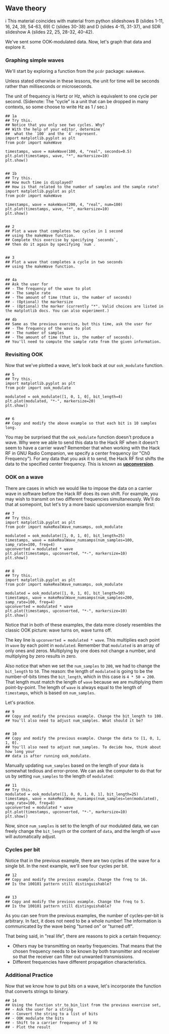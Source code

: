## Wave theory

ℹ️ This material coincides with material from python slideshows B (slides 1-11, 16, 24, 39, 54-63, 69) C (slides 30-38) and D (slides 4-15, 31-37), and SDR slideshow A (slides 22, 25, 28-32, 40-42).

We've sent some OOK-modulated data. Now, let's graph that data and explore it.

### Graphing simple waves

We'll start by exploring a function from the `pcdr` package: `makeWave`.

Unless stated otherwise in these lessons, the unit for time will be seconds rather than milliseconds or microseconds.

The unit of frequency is Hertz or Hz, which is equivalent to one cycle per second. (Sidenote: The "cycle" is a unit that can be dropped in many contexts, so some choose to write Hz as 1 / sec.)

```python3
## 1a
## Try this.
## Notice that you only see two cycles. Why?
## With the help of your editor, determine
##  what the `100` and the `4` represent.
import matplotlib.pyplot as plt
from pcdr import makeWave

timestamps, wave = makeWave(100, 4, "real", seconds=0.5)
plt.plot(timestamps, wave, "*", markersize=10)
plt.show()


## 1b
## Try this.
## How much time is displayed?
## How is that related to the number of samples and the sample rate?
import matplotlib.pyplot as plt
from pcdr import makeWave

timestamps, wave = makeWave(200, 4, "real", num=100)
plt.plot(timestamps, wave, "*", markersize=10)
plt.show()


## 2
## Plot a wave that completes two cycles in 1 second
## using the makeWave function.
## Complete this exercise by specifying `seconds`,
## then do it again by specifying `num`.


## 3
## Plot a wave that completes a cycle in two seconds
## using the makeWave function.


## 4a
## Ask the user for
## - The frequency of the wave to plot
## - The sample rate
## - The amount of time (that is, the number of seconds)
## - (Optional) the markersize
## - (Optional) the marker (currently "*". Valid choices are listed in the matplotlib docs. You can also experiment.)

## 4b
## Same as the previous exercise, but this time, ask the user for
## - The frequency of the wave to plot
## - The number of samples
## - The amount of time (that is, the number of seconds).
## You'll need to compute the sample rate from the given information.
```

### Revisiting OOK

Now that we've plotted a wave, let's look back at our `ook_modulate` function.

```python3
## 5
## Try this.
import matplotlib.pyplot as plt
from pcdr import ook_modulate

modulated = ook_modulate([1, 0, 1, 0], bit_length=4)
plt.plot(modulated, "*-", markersize=20)
plt.show()


## 6
## Copy and modify the above example so that each bit is 10 samples long.
```

You may be surprised that the `ook_modulate` function doesn't produce a wave. Why were we able to send this data to the Hack RF when it doesn't seem to have a carrier wave? Remember that when working with the Hack RF in GNU Radio Companion, we specify a center frequency (or "Ch0 Frequency"). For any data that you ask it to send, the Hack RF first shifts the data to the specified center frequency. This is known as [**upconversion**](https://en.wiktionary.org/wiki/upconversion).

### OOK on a wave

There are cases in which we would like to impose the data on a carrier wave in software before the Hack RF does its own shift. For example, you may wish to transmit on two different frequencies simultaneously. We'll do that at somepoint, but let's try a more basic upconversion example first:

```python3
## 7
## Try this.
import matplotlib.pyplot as plt
from pcdr import makeRealWave_numsamps, ook_modulate

modulated = ook_modulate([1, 0, 1, 0], bit_length=25)
timestamps, wave = makeRealWave_numsamps(num_samples=100, samp_rate=100, freq=4)
upconverted = modulated * wave
plt.plot(timestamps, upconverted, "*-", markersize=10)
plt.show()


## 8
## Try this.
import matplotlib.pyplot as plt
from pcdr import makeRealWave_numsamps, ook_modulate

modulated = ook_modulate([1, 0, 1, 0], bit_length=50)
timestamps, wave = makeRealWave_numsamps(num_samples=200, samp_rate=100, freq=4)
upconverted = modulated * wave
plt.plot(timestamps, upconverted, "*-", markersize=10)
plt.show()
```

Notice that in both of these examples, the data more closely resembles the classic OOK picture: wave turns on, wave turns off.

The key line is `upconverted = modulated * wave`. This multiplies each point in `wave` by each point in `modulated`. Remember that `modulated` is an array of only ones and zeros. Multiplying by one does not change a number, and multiplying by zero results in zero.

Also notice that when we set the `num_samples` to `200`, we had to change the `bit_length` to `50`. The reason: the length of `modulated` is going to be the number-of-bits times the `bit_length`, which in this case is `4 * 50 = 200`. That length must match the length of `wave` because we are multiplying them point-by-point. The length of `wave` is always equal to the length of `timestamps`, which is based on `num_samples`.

Let's practice.

```python3
## 9
## Copy and modify the previous example. Change the bit_length to 100.
## You'll also need to adjust num_samples. What should it be?


## 10
## Copy and modify the previous example. Change the data to [1, 0, 1, 1, 0].
## You'll also need to adjust num_samples. To decide how, think about how long your
## data is after running ook_modulate.
```

Manually updating `num_samples` based on the length of your data is somewhat tedious and error-prone. We can ask the computer to do that for us by setting `num_samples` to the length of `modulated`:

```python3
## 11
## Try this.
modulated = ook_modulate([1, 0, 0, 1, 0, 1], bit_length=25)
timestamps, wave = makeRealWave_numsamps(num_samples=len(modulated), samp_rate=100, freq=8)
upconverted = modulated * wave
plt.plot(timestamps, upconverted, "*-", markersize=10)
plt.show()
```

Now, since `num_samples` is set to the length of our modulated data, we can freely change the `bit_length` or the content of `data`, and the length of `wave` will automatically adjust.

### Cycles per bit

Notice that in the previous example, there are two cycles of the wave for a single bit. In the next example, we'll see four cycles per bit.

```python3
## 12
## Copy and modify the previous example. Change the freq to 16.
## Is the 100101 pattern still distinguishable?


## 13
## Copy and modify the previous example. Change the freq to 5.
## Is the 100101 pattern still distinguishable?
```

As you can see from the previous examples, the number of cycles-per-bit is arbitrary. In fact, it does not need to be a whole number! The information is communicated by the wave being "turned on" or "turned off".

That being said, in "real life", there are reasons to pick a certain frequency:
- Others may be transmitting on nearby frequencies. That means that the chosen frequency needs to be known by both transmitter and receiver so that the receiver can filter out unwanted transmissions.
- Different frequencies have different propagation characteristics.

### Additional Practice

Now that we know how to put bits on a wave, let's incorporate the function that converts strings to binary.

```python3
## 14
## Using the function str_to_bin_list from the previous exercise set, 
## - Ask the user for a string
## - Convert the string to a list of bits
## - OOK modulate the bits
## - Shift to a carrier frequency of 3 Hz
## - Plot the result 
```
